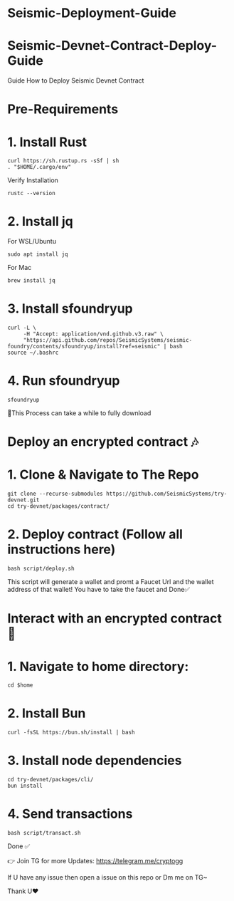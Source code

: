# Seismic-Deployment-Guide

# Seismic-Devnet-Contract-Deploy-Guide
Guide How to Deploy Seismic Devnet Contract 


# Pre-Requirements

# 1. Install Rust

```
curl https://sh.rustup.rs -sSf | sh  
. "$HOME/.cargo/env"
```

Verify Installation 

```
rustc --version
```

# 2. Install jq

For WSL/Ubuntu

```
sudo apt install jq
```

For Mac

```
brew install jq
```

# 3. Install sfoundryup

```
curl -L \
     -H "Accept: application/vnd.github.v3.raw" \
     "https://api.github.com/repos/SeismicSystems/seismic-foundry/contents/sfoundryup/install?ref=seismic" | bash
source ~/.bashrc
```

# 4. Run sfoundryup

```
sfoundryup
```
🔺This Process can take a while to fully download


# Deploy an encrypted contract 🎶

# 1. Clone & Navigate to The Repo

```
git clone --recurse-submodules https://github.com/SeismicSystems/try-devnet.git
cd try-devnet/packages/contract/
```

# 2. Deploy contract (Follow all instructions here)

```
bash script/deploy.sh
```

This script will generate a wallet and promt a Faucet Url and the wallet address of that wallet! You have to take the faucet and Done✅


# Interact with an encrypted contract 🤖


# 1. Navigate to home directory:

```
cd $home
```

# 2. Install Bun

```
curl -fsSL https://bun.sh/install | bash
```

# 3. Install node dependencies

```
cd try-devnet/packages/cli/
bun install
```

# 4. Send transactions

```
bash script/transact.sh
```

Done ✅

👉 Join TG for more Updates: https://telegram.me/cryptogg

If U have any issue then open a issue on this repo or Dm me on TG~

Thank U❤️

